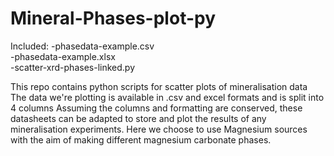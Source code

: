 # Mineral-Phases-plot-py 
Included: 
-phasedata-example.csv   
-phasedata-example.xlsx  
-scatter-xrd-phases-linked.py  

This repo contains python scripts for scatter plots of mineralisation data 
The data we're plotting is available in .csv and excel formats and is split into 4 columns 
Assuming the columns and formatting are conserved, these datasheets can be adapted to store and plot the results of any mineralisation experiments. 
Here we choose to use Magnesium sources with the aim of making different magnesium carbonate phases. 


